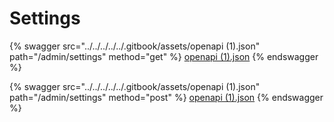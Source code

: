 # Settings

{% swagger src="../../../../../.gitbook/assets/openapi (1).json" path="/admin/settings" method="get" %}
[openapi (1).json](<../../../../../.gitbook/assets/openapi (1).json>)
{% endswagger %}

{% swagger src="../../../../../.gitbook/assets/openapi (1).json" path="/admin/settings" method="post" %}
[openapi (1).json](<../../../../../.gitbook/assets/openapi (1).json>)
{% endswagger %}

